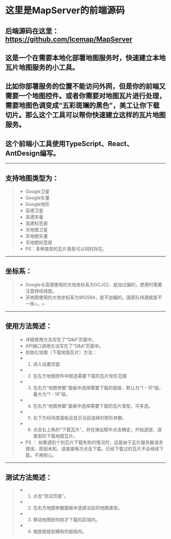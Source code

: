 # 这里是MapServer的前端源码

## 后端源码在这里：https://github.com/Icemap/MapServer

## 这是一个在需要本地化部署地图服务时，快速建立本地瓦片地图服务的小工具。

## 比如你部署服务的位置不能访问外网，但是你的前端又需要一个地图控件。或者你需要对地图瓦片进行处理，需要地图色调变成“五彩斑斓的黑色”，美工让你下载切片。那么这个工具可以帮你快速建立这样的瓦片地图服务。

## 这个前端小工具使用TypeScript、React、AntDesign编写。

--------

## 支持地图类型为：
> - Google卫星
> - Google矢量
> - Google地形
> - 高德卫星
> - 高德矢量
> - 高德标签层
> - 天地图卫星
> - 天地图矢量
> - 天地图标签层
> - PS：多种类型的瓦片类型可以同时存在。

--------

## 坐标系：
> - Google与高德使用的大地坐标系为GCJ02，是加过偏的，使用时需要注意转经纬度。
> - 天地图使用的大地坐标系为WGS84，是不加偏的，国家队待遇就是不一样=。=

--------

## 使用方法简述：
> - 详细使用方法写在了“Q&A”页面中。
> - API接口调用方法写在了“Q&A”页面中。
> - 初始化地图（下载地图瓦片）方法：
> - 1. 进入设置页面
> - 2. 在左方地图控件中框选需要下载的瓦片矩形范围
> - 3. 在右方“地图参数”面板中选择需要下载的层级，默认为“1 - 10”级，最大为“1 - 18”级。
> - 4. 在右方“地图参数”面板中选择需要下载的瓦片类型，可多选。
> - 5. 右下方经纬度面板会显示当前选择的矩形参数。
> - 6. 点击右上角的“下载瓦片”，并在弹出框中点击确定，开始逐层、逐类型的下载地图瓦片。
> - PS ： 如果遇到个别瓦片下载失败的情况时，这是由于瓦片服务器请求错误，原因未知，请直接再次点击下载，已经下载过的瓦片不会继续下载，不用担心。

---------

## 测试方法简述：

> - 1. 点击“测试页面”。
> - 2. 在右方地图参数面板中选择当前的地图类型。
> - 3. 移动地图到你刚才下载的区域内。
> - 4. 缩放层级到拥有的层级内。
